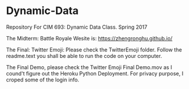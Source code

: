 # Dynamic-Data
Repository For CIM 693: Dynamic Data Class. Spring 2017


The Midterm: Battle Royale Wesite is: https://zhengronghu.github.io/


The Final: Twitter Emoji: Please check the TwitterEmoji folder. Follow the readme.text you shall be able to run the code on your computer. 


The Final Demo, please check the Twitter Emoji Final Demo.mov as I cound't figure out the Heroku Python Deployment. For privacy purpose, I croped some of the login info. 
